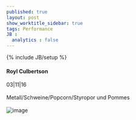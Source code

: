```yaml
---
published: true
layout: post
show_worktitle_sidebar: true
tags: Performance
JB :
  analytics : false
---
```


{% include JB/setup %}




<p>
<h4>Royl Culbertson</h4>
03|11|16
<br /><br />
Metall/Schweine/Popcorn/Styropor und Pommes
<br /><br />
<img src="{{ site.url }}/images/royl-culbertson.jpg" alt="image">
<br /><br />


</p>



